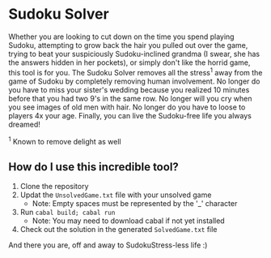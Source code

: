 # Sudoku Solver

Whether you are looking to cut down on the time you spend playing Sudoku, attempting to grow back the hair you pulled out over the game, trying to beat your suspiciously Sudoku-inclined grandma (I swear, she has the answers hidden in her pockets), or simply don't like the horrid game, this tool is for you. The Sudoku Solver removes all the stress<sup>1</sup> away from the game of Sudoku by completely removing human involvement. No longer do you have to miss your sister's wedding because you realized 10 minutes before that you had two 9's in the same row. No longer will you cry when you see images of old men with hair. No longer do you have to loose to players 4x your age. Finally, you can live the Sudoku-free life you always dreamed!

<sup>1</sup> Known to remove delight as well

## How do I use this incredible tool?

1. Clone the repository
2. Updat the `UnsolvedGame.txt` file with your unsolved game
    * Note: Empty spaces must be represented by the '\_' character
3. Run `cabal build; cabal run`
    * Note: You may need to download cabal if not yet installed
4. Check out the solution in the generated `SolvedGame.txt` file

And there you are, off and away to SudokuStress-less life :)
